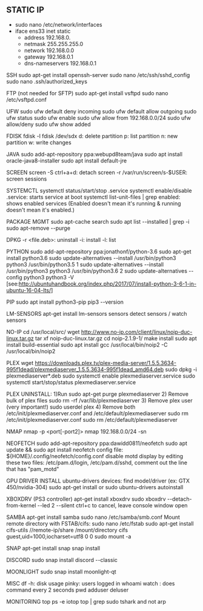 ## STATIC IP
* sudo nano /etc/network/interfaces
* iface ens33 inet static
    * address 192.168.0.
    * netmask 255.255.255.0
    * network 192.168.0.0
    * gateway 192.168.0.1
    * dns-nameservers 192.168.0.1

SSH
sudo apt-get install openssh-server
sudo nano /etc/ssh/sshd_config
sudo nano .ssh/authorized_keys

FTP (not needed for SFTP)
sudo apt-get install vsftpd
sudo nano /etc/vsftpd.conf

UFW
sudo ufw default deny incoming
sudo ufw default allow outgoing
sudo ufw status
sudo ufw enable
sudo ufw allow from 192.168.0.0/24
sudo ufw allow/deny <port>
sudo ufw show added

FDISK
fdisk -l
fdisk /dev/sdx
d: delete partition
p: list partition
n: new partition
w: write changes

JAVA
sudo add-apt-repository ppa:webupd8team/java
sudo apt install oracle-java8-installer
sudo apt install default-jre

SCREEN
screen -S <id>
ctrl+a+d: detach
screen -r <id>
/var/run/screen/s-$USER: screen sessions

SYSTEMCTL
systemctl status/start/stop <service>.service
systemctl enable/disable <service>.service: starts service at boot
systemctl list-unit-files | grep enabled: shows enabled services 
(Enabled doesn't mean it's running & running doesn't mean it's enabled.)

PACKAGE MGMT
sudo apt-cache search <program>
sudo apt list --installed | grep -i <program>
sudo apt-remove --purge <program>

DPKG
-r <file.deb>: uninstall
-i: install
-l: list 

PYTHON
sudo add-apt-repository ppa:jonathonf/python-3.6
sudo apt-get install python3.6
sudo update-alternatives --install /usr/bin/python3 python3 /usr/bin/python3.5 1
sudo update-alternatives --install /usr/bin/python3 python3 /usr/bin/python3.6 2
sudo update-alternatives --config python3
python3 -V
[see:http://ubuntuhandbook.org/index.php/2017/07/install-python-3-6-1-in-ubuntu-16-04-lts/]

PIP
sudo apt install python3-pip
pip3 --version

LM-SENSORS
apt-get install lm-sensors
sensors detect
sensors / watch sensors

NO-IP
cd /usr/local/src/
wget http://www.no-ip.com/client/linux/noip-duc-linux.tar.gz
tar xf noip-duc-linux.tar.gz
cd noip-2.1.9-1/
make install
sudo apt install build-essential
sudo apt install gcc
/usr/local/bin/noip2 -C
/usr/local/bin/noip2

PLEX
wget https://downloads.plex.tv/plex-media-server/1.5.5.3634-995f1dead/plexmediaserver_1.5.5.3634-995f1dead_amd64.deb
sudo dpkg -i plexmediaserver*.deb
sudo systemctl enable plexmediaserver.service
sudo systemctl start/stop/status plexmediaserver.service

PLEX UNINSTALL:
1)Run 
sudo apt-get purge plexmediaserver
2) Remove bulk of plex files
sudo rm -rf /var/lib/plexmediaserver
3) Remove plex user (very important!)
sudo userdel plex
4) Remove both /etc/init/plexmediaserver.conf and /etc/default/plexmediaserver
sudo rm /etc/init/plexmediaserver.conf
sudo rm /etc/default/plexmediaserver

NMAP
nmap <targetip> -p <port[-port2]>
nmap 192.168.0.0/24 -sn

NEOFETCH
sudo add-apt-repository ppa:dawidd0811/neofetch
sudo apt update && sudo apt install neofetch
config file: ${HOME}/.config/neofetch/config.conf
disable motd display by editing these two files: /etc/pam.d/login, /etc/pam.d/sshd, comment out the line that has "pam_motd"

GPU DRIVER INSTALL
ubuntu-drivers devices: find model/driver (ex: GTX 450/nvidia-304)
sudo apt-get install <model>
or
sudo ubuntu-drivers autoinstall

XBOXDRV (PS3 controller)
apt-get install xboxdrv
sudo xboxdrv --detach-from-kernel --led 2 --silent
ctrl+c to cancel, leave console window open

SAMBA
apt-get install samba
sudo nano /etc/samba/smb.conf
Mount remote directory with FSTAB/cifs:
sudo nano /etc/fstab
sudo apt-get install cifs-utils
//remote-ip/share /mount/directory cifs guest,uid=1000,iocharset=utf8 0 0
sudo mount -a

SNAP
apt-get install snap
snap install <pkg>

DISCORD
sudo snap install discord --classic

MOONLIGHT
sudo snap install moonlight-qt

MISC
df -h: disk usage
pinky: users logged in
whoami
watch <cmd>: does command every 2 seconds
pwd
adduser
deluser

MONITORING
top
ps -e
iotop
top | grep <program>
sudo tshark <port> and not arp
